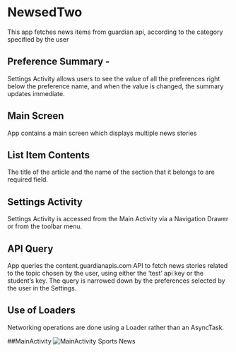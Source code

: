 # NewsedTwo
This app fetches news items from guardian api, according to the category specified by the user
## Preference Summary -
Settings Activity allows users to see the value of all the preferences right below the preference name, and when the value is changed, the summary updates immediate.

## Main Screen
App contains a main screen which displays multiple news stories

## List Item Contents
The title of the article and the name of the section that it belongs to are required field.

## Settings Activity
Settings Activity is accessed from the Main Activity via a Navigation Drawer or from the toolbar menu.

## API Query
App queries the content.guardianapis.com API to fetch news stories related to the topic chosen by the user, using either the ‘test’ api key or the student’s key.
The query is narrowed down by the preferences selected by the user in the Settings.

## Use of Loaders
Networking operations are done using a Loader rather than an AsyncTask.

##MainActivity
![MainActivity Sports News](https://user-images.githubusercontent.com/34384226/50370247-57bbc680-05c9-11e9-95dd-0b57b84c5d26.png)
